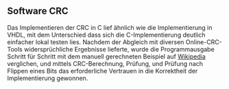 ## Software CRC
Das Implementieren der CRC in C lief ähnlich wie die Implementierung in VHDL,
mit dem Unterschied dass sich die C-Implementierung deutlich einfacher lokal
testen lies. Nachdem der Abgleich mit diversen Online-CRC-Tools widersprüchliche
Ergebnisse lieferte, wurde die Programmausgabe Schritt für Schritt mit dem
manuell gerechneten Beispiel auf [Wikipedia](https://en.wikipedia.org/w/index.php?title=Cyclic_redundancy_check&oldid=979058159#Computation)
verglichen, und mittels CRC-Berechnung, Prüfung, und Prüfung nach Flippen 
eines Bits das erforderliche Vertrauen in die Korrektheit der Implementierung
gewonnen.

